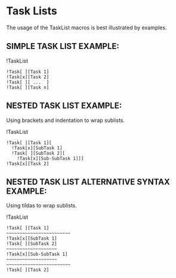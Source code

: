 
# Task Lists

The usage of the TaskList macros is best illustrated by examples.

## SIMPLE TASK LIST EXAMPLE:

!TaskList
~~~~~~~~~~~~~~~~
!Task[ ][Task 1]
!Task[x][Task 2]
!Task[ ][ ...  ]
!Task[ ][Task n]
~~~~~~~~~~~~~~~~

## NESTED TASK LIST EXAMPLE:

Using brackets and indentation to wrap sublists.

!TaskList
~~~~~~~~~~~~~~~~~~~~~~~
!Task[ ][Task 1][
  !Task[x][SubTask 1]
  !Task[ ][SubTask 2][
    !Task[x][Sub-SubTask 1]]]
!Task[x][Task 2]
~~~~~~~~~~~~~~~~~~~~~~~

## NESTED TASK LIST ALTERNATIVE SYNTAX EXAMPLE:


Using tildas to wrap sublists.


!TaskList
~~~~~~~~~~~~~~~~~~~~~~~~~~~~~~~~
!Task[ ][Task 1]
~~~~~~~~~~~~~~~~~~~~~~~~
!Task[x][SubTask 1]
!Task[ ][SubTask 2]
~~~~~~~~~~~~~~~~~~~
!Task[x][Sub-SubTask 1]
~~~~~~~~~~~~~~~~~~~
~~~~~~~~~~~~~~~~~~~~~~~~
!Task[ ][Task 2]
~~~~~~~~~~~~~~~~~~~~~~~~~~~~~~~~